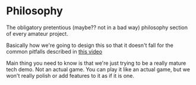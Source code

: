 # Philosophy

The obligatory pretentious (maybe?? not in a bad way) philosophy section of every amateur project.

Basically how we're going to design this so that it doesn't fall for the common pitfalls described in [this video](https://youtu.be/wVSLWntDPWs?si=WPxh3o4AgKtnNj5F)

Main thing you need to know is that we're just trying to be a really mature tech demo. Not an actual game. You can play it like an actual game, but we won't really polish or add features to it as if it is one.
